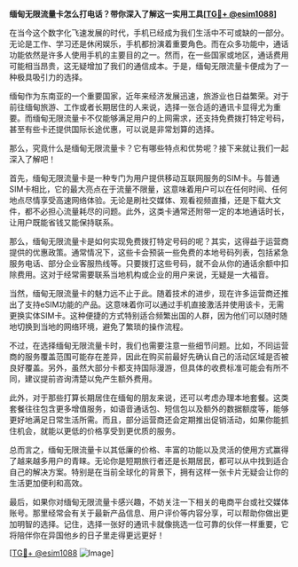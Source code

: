 **缅甸无限流量卡怎么打电话？带你深入了解这一实用工具[[TG💪+ @esim1088](https://t.me/s/esim1088)]**

在当今这个数字化飞速发展的时代，手机已经成为我们生活中不可或缺的一部分。无论是工作、学习还是休闲娱乐，手机都扮演着重要角色。而在众多功能中，通话功能依然是许多人使用手机的主要目的之一。然而，在一些国家或地区，通话费用可能相当昂贵，这无疑增加了我们的通信成本。于是，缅甸无限流量卡便成为了一种极具吸引力的选择。

缅甸作为东南亚的一个重要国家，近年来经济发展迅速，旅游业也日益繁荣。对于前往缅甸旅游、工作或者长期居住的人来说，选择一张合适的通讯卡显得尤为重要。而缅甸无限流量卡不仅能够满足用户的上网需求，还支持免费拨打特定号码，甚至有些卡还提供国际长途优惠，可以说是非常划算的选择。

那么，究竟什么是缅甸无限流量卡？它有哪些特点和优势呢？接下来就让我们一起深入了解吧！

首先，缅甸无限流量卡是一种专门为用户提供移动互联网服务的SIM卡。与普通SIM卡相比，它的最大亮点在于流量不限量，这意味着用户可以在任何时间、任何地点尽情享受高速网络体验。无论是刷社交媒体、观看视频直播，还是下载大文件，都不必担心流量耗尽的问题。此外，这类卡通常还附带一定的本地通话时长，让用户既能省钱又能保持联系。

那么，缅甸无限流量卡是如何实现免费拨打特定号码的呢？其实，这得益于运营商提供的优惠政策。通常情况下，这些卡会预装一些免费的本地号码列表，包括紧急服务电话、部分企业客服热线等。只要拨打这些号码，就不会从你的通话余额中扣除费用。这对于经常需要联系当地机构或企业的用户来说，无疑是一大福音。

当然，缅甸无限流量卡的魅力远不止于此。随着技术的进步，现在许多运营商还推出了支持eSIM功能的产品。这意味着你可以通过手机直接激活并使用该卡，无需更换实体SIM卡。这种便捷的方式特别适合频繁出国的人群，因为他们可以随时随地切换到当地的网络环境，避免了繁琐的操作流程。

不过，在选择缅甸无限流量卡时，我们也需要注意一些细节问题。比如，不同运营商的服务覆盖范围可能存在差异，因此在购买前最好先确认自己的活动区域是否被良好覆盖。另外，虽然大部分卡都支持国际漫游，但具体的收费标准可能会有所不同，建议提前咨询清楚以免产生额外费用。

此外，对于那些打算长期居住在缅甸的朋友来说，还可以考虑办理本地套餐。这类套餐往往包含更多增值服务，如语音通话包、短信包以及额外的数据额度等，能够更好地满足日常生活所需。而且，部分运营商还会定期推出促销活动，如果你能抓住机会，就能以更低的价格享受到更优质的服务。

总而言之，缅甸无限流量卡以其低廉的价格、丰富的功能以及灵活的使用方式赢得了越来越多用户的青睐。无论你是短期旅行者还是长期居民，都可以从中找到适合自己的解决方案。特别是在当前全球化的背景下，拥有这样一张卡片无疑会让你的生活更加便利和高效。

最后，如果你对缅甸无限流量卡感兴趣，不妨关注一下相关的电商平台或社交媒体账号。那里经常会有关于最新产品信息、用户评价等内容分享，可以帮助你做出更加明智的选择。记住，选择一张好的通讯卡就像挑选一位可靠的伙伴一样重要，它将陪伴你在异国他乡的日子里走得更远更好！

[[TG💪+ @esim1088](https://t.me/s/esim1088) ![Image](https://i.postimg.cc/4NQfJmqS/Snipaste-2025-05-13-00-14-12.png)]